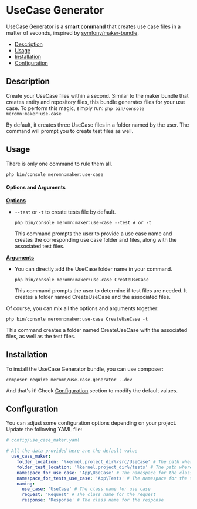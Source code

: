 # UseCase Generator


UseCase Generator is a **smart command** that creates use case files in a matter of seconds, inspired by [symfony/maker-bundle](https://github.com/symfony/maker-bundle).

- [Description](#description)
- [Usage](#usage)
- [Installation](#installation)
- [Configuration](#configuration)


## Description
Create your UseCase files within a second. Similar to the maker bundle that creates entity and repository files, this bundle generates files for your use case. To perform this magic, simply run: `php bin/console meromn:maker:use-case`

By default, it creates three UseCase files in a folder named by the user. The command will prompt you to create test files as well.

## Usage
There is only one command to rule them all.

```shell
php bin/console meromn:maker:use-case
```
#### Options and Arguments
**<u>Options</u>**

- `--test` or `-t` to create tests file by default.
    ```shell 
    php bin/console meromn:maker:use-case --test # or -t
    ```
  This command prompts the user to provide a use case name and creates the corresponding use case folder and files, along with the associated test files.

**<u>Arguments</u>**

- You can directly add the UseCase folder name in your command.
    ```shell 
    php bin/console meromn:maker:use-case CreateUseCase
    ```
  This command prompts the user to determine if test files are needed. It creates a folder named CreateUseCase and the associated files.

Of course, you can mix all the options and arguments together:
```shell
php bin/console meromn:maker:use-case CreateUseCase -t
```

This command creates a folder named CreateUseCase with the associated files, as well as the test files.

## Installation
To install the UseCase Generator bundle, you can use composer:

```shell
composer require meromn/use-case-generator --dev
```
And that's it! Check [Configuration](#configuration) section to modify the default values.

## Configuration
You can adjust some configuration options depending on your project. Update the following YAML file:
```yaml
# config/use_case_maker.yaml

# All the data provided here are the default value
  use_case_maker:
    folder_location: '%kernel.project_dir%/src/UseCase' # The path where the folder and files will be created
    folder_test_location: '%kernel.project_dir%/tests' # The path where the folder and tests files will be created 
    namespace_for_use_case: 'App\UseCase' # The namespace for the class 
    namespace_for_tests_use_case: 'App\Tests' # The namespace for the tests class
    naming:
      use_case: 'UseCase' # The class name for use case
      request: 'Request' # The class name for the request
      response: 'Response' # The class name for the response
```